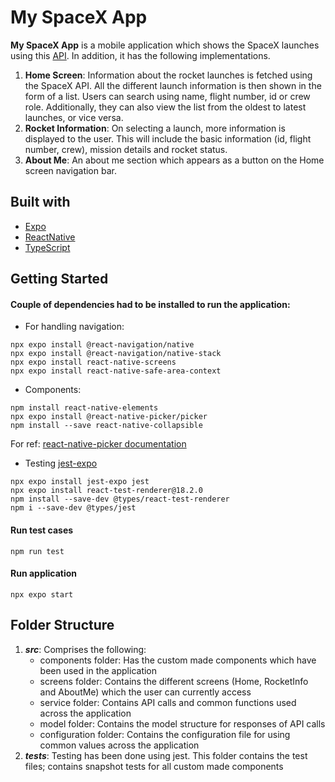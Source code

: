 # My SpaceX App

**My SpaceX App** is a mobile application which shows the SpaceX launches using this [API](https://api.spacexdata.com/v5/launches). In addition, it has the following implementations.

1. **Home Screen**: Information about the rocket launches is fetched using the SpaceX API. All the different launch information is then shown in the form of a list. Users can search using name, flight number, id or crew role. Additionally, they can also view the list from the oldest to latest launches, or vice versa.
2. **Rocket Information**: On selecting a launch, more information is displayed to the user. This will include the basic information (id, flight number, crew), mission details and rocket status.
3. **About Me**: An about me section which appears as a button on the Home screen navigation bar.


## Built with
- [Expo](https://expo.dev/) 
- [ReactNative](https://reactnative.dev/)
- [TypeScript](https://reactnative.dev/docs/typescript)

## Getting Started

#### Couple of dependencies had to be installed to run the application:

* For handling navigation:
```
npx expo install @react-navigation/native
npx expo install @react-navigation/native-stack
npx expo install react-native-screens 
npx expo install react-native-safe-area-context
```
* Components:
```
npm install react-native-elements
npx expo install @react-native-picker/picker  
npm install --save react-native-collapsible
```
For ref:
[react-native-picker documentation](https://docs.expo.dev/versions/latest/sdk/picker/)

* Testing [jest-expo](https://docs.expo.dev/guides/testing-with-jest/)
```
npx expo install jest-expo jest
npx expo install react-test-renderer@18.2.0
npm install --save-dev @types/react-test-renderer
npm i --save-dev @types/jest
```
#### Run test cases

```
npm run test
```
#### Run application

```
npx expo start
```
## Folder Structure
1. *__src__*: Comprises the following:
    * components folder: Has the custom made components which have been used in the application
    * screens folder: Contains the different screens (Home, RocketInfo and AboutMe) which the user can currently access
    * service folder: Contains API calls and common functions used across the application
    * model folder: Contains the model structure for responses of API calls
    * configuration folder: Contains the configuration file for using common values across the application
2. *__tests__*: Testing has been done using jest. This folder contains the test files; contains snapshot tests for all custom made components







